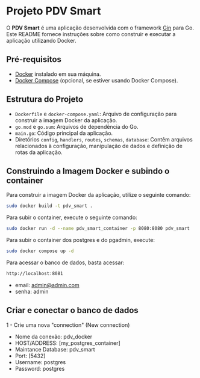 # Projeto PDV Smart

O **PDV Smart** é uma aplicação desenvolvida com o framework [Gin](https://github.com/gin-gonic/gin) para Go. Este README fornece instruções sobre como construir e executar a aplicação utilizando Docker.

## Pré-requisitos

- [Docker](https://docs.docker.com/get-docker/) instalado em sua máquina.
- [Docker Compose](https://docs.docker.com/compose/install/) (opcional, se estiver usando Docker Compose).

## Estrutura do Projeto

- `Dockerfile` e `docker-compose.yaml`: Arquivo de configuração para construir a imagem Docker da aplicação.
- `go.mod` e `go.sum`: Arquivos de dependência do Go.
- `main.go`: Código principal da aplicação.
- Diretórios `config`, `handlers`, `routes`, `schemas`, `database`: Contêm arquivos relacionados à configuração, manipulação de dados e definição de rotas da aplicação.

## Construindo a Imagem Docker e subindo o container

Para construir a imagem Docker da aplicação, utilize o seguinte comando:

```bash
sudo docker build -t pdv_smart .
```
Para subir o container, execute o seguinte comando:

```bash
sudo docker run -d --name pdv_smart_container -p 8080:8080 pdv_smart
```

Para subir o container dos postgres e do pgadmin, execute:

```bash
sudo docker compose up -d
```

Para acessar o banco de dados, basta acessar:

```bash
http://localhost:8081
```

- email: admin@admin.com
- senha: admin

## Criar e conectar o banco de dados

1 - Crie uma nova "connection" (New connection)

- Nome da conexão: pdv_docker
- HOST/ADDRESS: [my_postgres_container]
- Maintance Database: pdv_smart
- Port: [5432]
- Username: postgres
- Password: postgres
